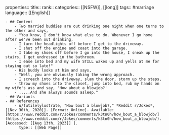 properties::
title::
rank::
categories:: [[NSFW]], [[long]] 
tags:: #marriage
language:: [[English]]

	- ## Content
		- Two married buddies are out drinking one night when one turns to the other and says,
		- "You know, I don't know what else to do. Whenever I go home after we've been out drinking,
		- I turn the headlights off before I get to the driveway.
		- I shut off the engine and coast into the garage.
		- I take my shoes off before I go into the house, I sneak up the stairs, I get undressed in the bathroom.
		- I ease into bed and my wife STILL wakes up and yells at me for staying out so late!"
		- His buddy looks at him and says,
		- "Well, you are obviously taking the wrong approach.
		- I screech into the driveway, slam the door, storm up the steps,
		- throw my shoes into the closet, jump into bed, rub my hands on my wife's ass and say, 'How about a blowjob?'
		- .....And she always sounds asleep."
	- ## Variants
	- ## References
		- u/futilelylustrate, "How bout a blowjob?," *Reddit r/Jokes*, [[Nov 30th, 2020]]. [Format: Online]. Available: [https://www.reddit.com/r/Jokes/comments/k3tn0h/how_bout_a_blowjob/](https://www.reddit.com/r/Jokes/comments/k3tn0h/how_bout_a_blowjob/). [Accessed: [[Aug 13th, 2023]] ].
		  type:: [[Web Page]]